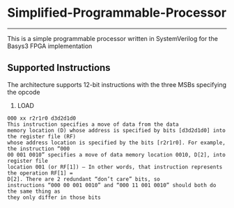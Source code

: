 # Simplified-Programmable-Processor
___________________________________________________

This is a simple programmable processor written in SystemVerilog for the Basys3 FPGA implementation

## Supported Instructions
The architecture supports 12-bit instructions with the three MSBs specifying the opcode

1. LOAD 
```
000 xx r2r1r0 d3d2d1d0
This instruction specifies a move of data from the data
memory location (D) whose address is specified by bits [d3d2d1d0] into the register file (RF)
whose address location is specified by the bits [r2r1r0]. For example, the instruction “000
00 001 0010” specifies a move of data memory location 0010, D[2], into register file
location 001 (or RF[1]) – In other words, that instruction represents the operation RF[1] =
D[2]. There are 2 redundant “don’t care” bits, so
instructions “000 00 001 0010” and “000 11 001 0010” should both do the same thing as
they only differ in those bits
```
